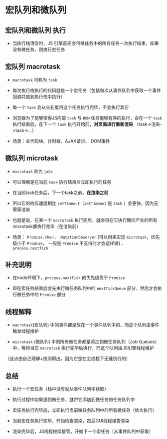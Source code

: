 # 宏队列和微队列

## 宏队列和微队列 执行

  - 当执行栈清空时，JS 引擎首先会将微任务中的所有任务一次执行结束，如果没有微任务，则执行宏任务

## 宏队列 macrotask

  - `macrotask` 可称为 `task`

  - 每次执行栈执行的代码就是一个宏任务（包括每次从事件队列中获取一个事件回调并放到执行栈中执行）

  - 每一个 `task` 会从头到尾将这个任务执行完毕，不会执行其它

  - 浏览器为了能够使得JS内部 `task` 与 `DOM` 任务能够有序的执行，会在一个 `task` 执行结束后，在下一个 `task` 执行开始前，**对页面进行重新渲染** （task->渲染->task->...）

  - 场景：主代码块、计时器、AJAX请求、 DOM事件

## 微队列 microtask

  - `microtask` 称为 `jobs`

  - 可以理解是在当前 `task` 执行结束后立即执行的任务

  - 在当前task任务后，下一个task之前，**在渲染之前**

  - 所以它的响应速度相比 `setTimeout`（`setTimeout` 是 `task` ）会更快，因为无需等渲染

  - 也就是说，在某一个 `macrotask` 执行完后，就会将在它执行期间产生的所有microtask都执行完毕（在渲染前）

  - 场景： `Promise.then` 、 `MutationObserver` (可以用来实现 `microtask`，优先级小于 `Promise`， 一般是 `Promise` 不支持时才会这样做) 、 `process.nextTick`

## 补充说明

  - 在node环境下，`process.nextTick` 的优先级高于 `Promise`

  - 即在宏任务结束后会先执行微任务队列中的 `nextTickQueue` 部分，然后才会执行微任务中的 `Promise` 部分

## 线程解释

  - `macrotask`(宏队列) 中的事件都是放在一个事件队列中的，而这个队列由事件触发线程维护

  - `microtask` (微队列) 中的所有微任务都是添加到微任务队列（Job Queues）中，等待当前 `macrotask` 执行完毕后执行，而这个队列由JS引擎线程维护

（这点由自己理解+推测得出，因为它是在主线程下无缝执行的）

## 总结

  - 执行一个宏任务（栈中没有就从事件队列中获取）

  - 执行过程中如果遇到微任务，就将它添加到微任务的任务队列中

  - 宏任务执行完毕后，立即执行当前微任务队列中的所有微任务（依次执行）

  - 当前宏任务执行完毕，开始检查渲染，然后GUI线程接管渲染

  - 渲染完毕后，JS线程继续接管，开始下一个宏任务（从事件队列中获取）
